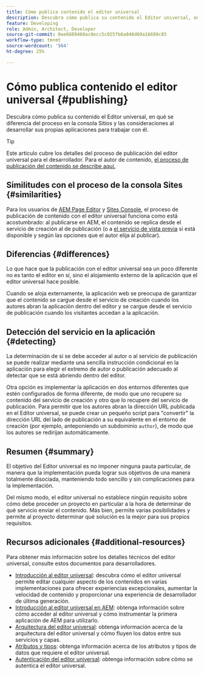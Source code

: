 ```yaml
---
title: Cómo publica contenido el editor universal
description: Descubra cómo publica su contenido el Editor universal, en qué se diferencia del proceso en la consola Sitios y las consideraciones al desarrollar sus propias aplicaciones para trabajar con él.
feature: Developing
role: Admin, Architect, Developer
source-git-commit: 0ee6689460ac0ecc5c025fb6a940d69a16699c85
workflow-type: tm+mt
source-wordcount: '564'
ht-degree: 25%

---
```



# Cómo publica contenido el editor universal {#publishing}

Descubra cómo publica su contenido el Editor universal, en qué se diferencia del proceso en la consola Sitios y las consideraciones al desarrollar sus propias aplicaciones para trabajar con él.

>[!TIP]
>
>Este artículo cubre los detalles del proceso de publicación del editor universal para el desarrollador. Para el autor de contenido, [el proceso de publicación del contenido se describe aquí.](/help/sites-cloud/authoring/universal-editor/publishing.md)

## Similitudes con el proceso de la consola Sites {#similarities}

Para los usuarios de [AEM Page Editor](/help/sites-cloud/authoring/page-editor/introduction.md) y [Sites Console,](/help/sites-cloud/authoring/sites-console/introduction.md) el proceso de publicación de contenido con el editor universal funciona como está acostumbrado: al publicarse en AEM, el contenido se replica desde el servicio de creación al de publicación (o a [el servicio de vista previa](/help/sites-cloud/authoring/sites-console/previewing-content.md) si está disponible y según las opciones que el autor elija al publicar).

## Diferencias {#differences}

Lo que hace que la publicación con el editor universal sea un poco diferente no es tanto el editor en sí, sino el alojamiento externo de la aplicación que el editor universal hace posible.

Cuando se aloja externamente, la aplicación web se preocupa de garantizar que el contenido se cargue desde el servicio de creación cuando los autores abran la aplicación dentro del editor y se cargue desde el servicio de publicación cuando los visitantes accedan a la aplicación.

## Detección del servicio en la aplicación {#detecting}

La determinación de si se debe acceder al autor o al servicio de publicación se puede realizar mediante una sencilla instrucción condicional en la aplicación para elegir el extremo de autor o publicación adecuado al detectar que se está abriendo dentro del editor.

Otra opción es implementar la aplicación en dos entornos diferentes que estén configurados de forma diferente, de modo que uno recupere su contenido del servicio de creación y otro que lo recupere del servicio de publicación. Para permitir que los autores abran la dirección URL publicada en el Editor universal, se puede crear un pequeño script para &quot;convertir&quot; la dirección URL del lado de publicación a su equivalente en el entorno de creación (por ejemplo, anteponiendo un subdominio `author`), de modo que los autores se redirijan automáticamente.

## Resumen {#summary}

El objetivo del Editor universal es no imponer ninguna pauta particular, de manera que la implementación pueda lograr sus objetivos de una manera totalmente disociada, manteniendo todo sencillo y sin complicaciones para la implementación.

Del mismo modo, el editor universal no establece ningún requisito sobre cómo debe proceder un proyecto en particular a la hora de determinar de qué servicio enviar el contenido. Más bien, permite varias posibilidades y permite al proyecto determinar qué solución es la mejor para sus propios requisitos.

## Recursos adicionales {#additional-resources}

Para obtener más información sobre los detalles técnicos del editor universal, consulte estos documentos para desarrolladores.

* [Introducción al editor universal](/help/implementing/universal-editor/introduction.md): descubra cómo el editor universal permite editar cualquier aspecto de los contenidos en varias implementaciones para ofrecer experiencias excepcionales, aumentar la velocidad de contenido y proporcionar una experiencia de desarrollador de última generación.
* [Introducción al editor universal en AEM](/help/implementing/universal-editor/getting-started.md): obtenga información sobre cómo acceder al editor universal y cómo instrumentar la primera aplicación de AEM para utilizarlo.
* [Arquitectura del editor universal](/help/implementing/universal-editor/architecture.md): obtenga información acerca de la arquitectura del editor universal y cómo fluyen los datos entre sus servicios y capas.
* [Atributos y tipos](/help/implementing/universal-editor/attributes-types.md): obtenga información acerca de los atributos y tipos de datos que requiere el editor universal.
* [Autenticación del editor universal](/help/implementing/universal-editor/authentication.md): obtenga información sobre cómo se autentica el editor universal.

